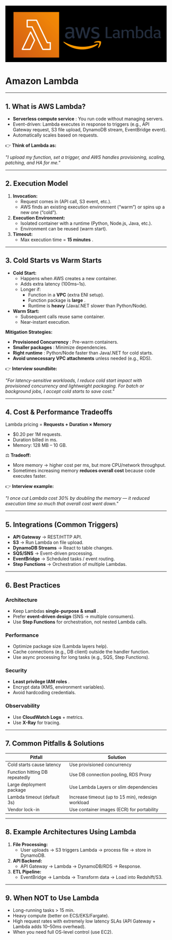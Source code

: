 ![1759334664872](image/AWSLambda/1759334664872.png)

# Amazon Lambda

---

## 1. **What is AWS Lambda?**

* **Serverless compute service** : You run code without managing servers.
* Event-driven: Lambda executes in response to triggers (e.g., API Gateway request, S3 file upload, DynamoDB stream, EventBridge event).
* Automatically scales based on requests.

👉 **Think of Lambda as:**

*"I upload my function, set a trigger, and AWS handles provisioning, scaling, patching, and HA for me."*

---

## 2. **Execution Model**

1. **Invocation:**
   * Request comes in (API call, S3 event, etc.).
   * AWS finds an existing execution environment (“warm”) or spins up a new one (“cold”).
2. **Execution Environment:**
   * Isolated container with a runtime (Python, Node.js, Java, etc.).
   * Environment can be reused (warm start).
3. **Timeout:**
   * Max execution time =  **15 minutes** .

---

## 3. **Cold Starts vs Warm Starts**

* **Cold Start:**
  * Happens when AWS creates a new container.
  * Adds extra latency (100ms–1s).
  * Longer if:
    * Function in a **VPC** (extra ENI setup).
    * Function package is  **large** .
    * Runtime is **heavy** (Java/.NET slower than Python/Node).
* **Warm Start:**
  * Subsequent calls reuse same container.
  * Near-instant execution.

**Mitigation Strategies:**

* **Provisioned Concurrency** : Pre-warm containers.
* **Smaller packages** : Minimize dependencies.
* **Right runtime** : Python/Node faster than Java/.NET for cold starts.
* **Avoid unnecessary VPC attachments** unless needed (e.g., RDS).

👉 **Interview soundbite:**

*"For latency-sensitive workloads, I reduce cold start impact with provisioned concurrency and lightweight packaging. For batch or background jobs, I accept cold starts to save cost."*

---

## 4. **Cost & Performance Tradeoffs**

Lambda pricing = **Requests + Duration × Memory**

* $0.20 per 1M requests.
* Duration billed in ms.
* Memory: 128 MB – 10 GB.

⚖️ **Tradeoff:**

* More memory → higher cost per ms, but more CPU/network throughput.
* Sometimes increasing memory **reduces overall cost** because code executes faster.

👉 **Interview example:**

*"I once cut Lambda cost 30% by doubling the memory — it reduced execution time so much that overall cost went down."*

---

## 5. **Integrations (Common Triggers)**

* **API Gateway** → REST/HTTP API.
* **S3** → Run Lambda on file upload.
* **DynamoDB Streams** → React to table changes.
* **SQS/SNS** → Event-driven processing.
* **EventBridge** → Scheduled tasks / event routing.
* **Step Functions** → Orchestration of multiple Lambdas.

---

## 6. **Best Practices**

### Architecture

* Keep Lambdas  **single-purpose & small** .
* Prefer **event-driven design** (SNS → multiple consumers).
* Use **Step Functions** for orchestration, not nested Lambda calls.

### Performance

* Optimize package size (Lambda layers help).
* Cache connections (e.g., DB client) outside the handler function.
* Use async processing for long tasks (e.g., SQS, Step Functions).

### Security

* **Least privilege IAM roles** .
* Encrypt data (KMS, environment variables).
* Avoid hardcoding credentials.

### Observability

* Use **CloudWatch Logs** + metrics.
* Use **X-Ray** for tracing.

---

## 7. **Common Pitfalls & Solutions**

| Pitfall                        | Solution                                           |
| ------------------------------ | -------------------------------------------------- |
| Cold starts cause latency      | Use provisioned concurrency                        |
| Function hitting DB repeatedly | Use DB connection pooling, RDS Proxy               |
| Large deployment package       | Use Lambda Layers or slim dependencies             |
| Lambda timeout (default 3s)    | Increase timeout (up to 15 min), redesign workload |
| Vendor lock-in                 | Use container images (ECR) for portability         |

---

## 8. **Example Architectures Using Lambda**

1. **File Processing:**
   * User uploads → S3 triggers Lambda → process file → store in DynamoDB.
2. **API Backend:**
   * API Gateway → Lambda → DynamoDB/RDS → Response.
3. **ETL Pipeline:**
   * EventBridge → Lambda → Transform data → Load into Redshift/S3.

---

## 9. **When NOT to Use Lambda**

* Long-running tasks > 15 min.
* Heavy compute (better on ECS/EKS/Fargate).
* High request rates with extremely low latency SLAs (API Gateway + Lambda adds 10–50ms overhead).
* When you need full OS-level control (use EC2).
